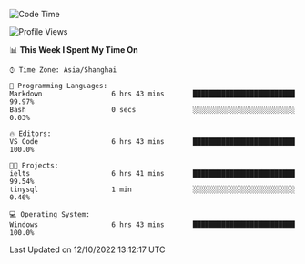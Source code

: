 <!--START_SECTION:waka-->
![Code Time](http://img.shields.io/badge/Code%20Time-213%20hrs%2033%20mins-blue)

![Profile Views](http://img.shields.io/badge/Profile%20Views-0-blue)

📊 **This Week I Spent My Time On** 

```text
⌚︎ Time Zone: Asia/Shanghai

💬 Programming Languages: 
Markdown                 6 hrs 43 mins       █████████████████████████   99.97% 
Bash                     0 secs              ░░░░░░░░░░░░░░░░░░░░░░░░░   0.03%

🔥 Editors: 
VS Code                  6 hrs 43 mins       █████████████████████████   100.0%

🐱‍💻 Projects: 
ielts                    6 hrs 41 mins       █████████████████████████   99.54% 
tinysql                  1 min               ░░░░░░░░░░░░░░░░░░░░░░░░░   0.46%

💻 Operating System: 
Windows                  6 hrs 43 mins       █████████████████████████   100.0%

```


 Last Updated on 12/10/2022 13:12:17 UTC
<!--END_SECTION:waka-->